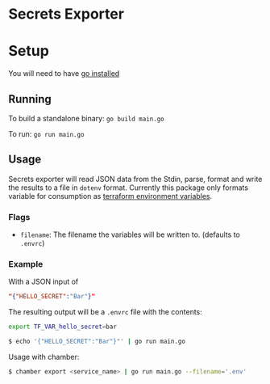 # Secrets Exporter

# Setup

You will need to have [go installed](https://golang.org/doc/install)

## Running

To build a standalone binary: `go build main.go`

To run: `go run main.go`

## Usage

Secrets exporter will read JSON data from the Stdin, parse, format and write
the results to a file in `dotenv` format. Currently this package only formats variable for consumption as [terraform environment variables](https://www.terraform.io/docs/configuration/variables.html#environment-variables).

### Flags

- `filename`: The filename the variables will be written to. (defaults to `.envrc`)

### Example

With a JSON input of
```json
"{"HELLO_SECRET":"Bar"}"
```

The resulting output will be a `.envrc` file with the contents:

```bash
export TF_VAR_hello_secret=bar
```

```bash
$ echo '{"HELLO_SECRET":"Bar"}"' | go run main.go
```

Usage with chamber:

```bash
$ chamber export <service_name> | go run main.go --filename='.env'
```
